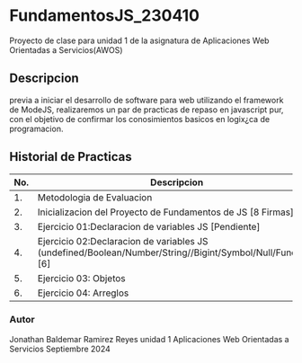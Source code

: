 # FundamentosJS_230410
Proyecto de clase para unidad 1 de la asignatura de Aplicaciones Web Orientadas a Servicios(AWOS)

## Descripcion

previa a iniciar el desarrollo de software para web utilizando el framework de ModeJS, realizaremos un par de practicas de repaso en javascript pur, con el objetivo de confirmar los conosimientos basicos en logix¿ca de programacion.

 ## Historial de Practicas 
|No.|Descripcion|Estatus|
|-- |--|--|
|1.|Metodologia de Evaluacion| ✅Finalizada|
|2.|Inicializacion del Proyecto de Fundamentos de JS [8 Firmas]| ✅Finalizada|
|3.|Ejercicio 01:Declaracion de variables JS [Pendiente]|✅Finalizada |
|4.|Ejercicio 02:Declaracion de variables JS (undefined/Boolean/Number/String//Bigint/Symbol/Null/Function) [6]|✅Finalizada |+
|5.|Ejercicio 03: Objetos |19| ✅Finalizada|
|6.|Ejercicio 04: Arreglos|18| ⭐Activa|




### Autor
Jonathan Baldemar Ramirez Reyes
unidad 1
Aplicaciones Web Orientadas a Servicios
Septiembre 2024
